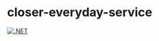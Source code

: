 # closer-everyday-service

[![.NET](https://github.com/Jdrew001/closer-everyday-service/actions/workflows/development.yml/badge.svg?branch=develop)](https://github.com/Jdrew001/closer-everyday-service/actions/workflows/development.yml)
